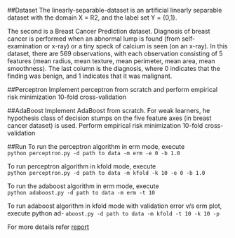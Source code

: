 ##Dataset
The linearly-separable-dataset is an artificial linearly separable dataset with the domain X = R2, and the label set Y = {0,1}.

The second is a Breast Cancer Prediction dataset. Diagnosis of breast cancer is performed when an abnormal lump is found (from self-examination or x-ray) or a tiny speck of calcium is seen (on an x-ray). In this dataset, there are 569 observations, with each observation consisting of 5 features (mean radius, mean texture, mean perimeter, mean area, mean smoothness). The last column is the diagnosis, where 0 indicates that the finding was benign, and 1 indicates that it was malignant.

##Perceptron
Implement perceptron from scratch and perform
empirical risk minimization
10-fold cross-validation

##AdaBoost
Implement AdaBoost from scratch. For weak learners, he hypothesis class of decision stumps on the five feature axes (in breast cancer dataset) is used. Perform
empirical risk minimization
10-fold cross-validation


##Run
To run the perceptron algorithm in erm mode, execute \
`python perceptron.py -d path to data -m erm -e 0 -b 1.0`

To run perceptron algorithm in kfold mode, execute \
`python perceptron.py -d path to data -m kfold -k 10 -e 0 -b 1.0`

To run the adaboost algorithm in erm mode, execute\
`python adaboost.py -d path to data -m erm -t 10`

To run adaboost algorithm in kfold mode with validation error v/s erm plot, execute python ad-
`aboost.py -d path to data -m kfold -t 10 -k 10 -p`

For more details refer [report](https://github.com/ajaygk95/Machine-Learning/blob/master/Perceptron%20and%20AdaBoost/CSE512-HW1-Ajay_Gopal_Krishna%20-%20Report_README.pdf)
